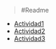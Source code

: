 > #Readme
- [Actividad1](Actividad1.md)
- [Actividad2](Actividad2.md)
- [Actividad3](Actividad3.md)
